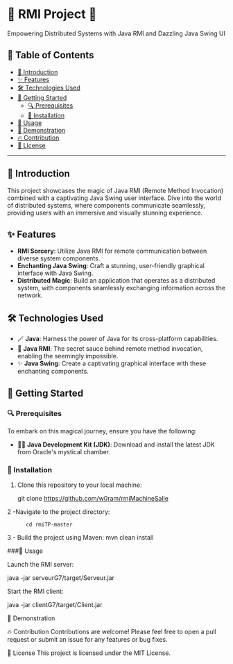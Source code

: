 # 🚀 RMI Project 🚀
Empowering Distributed Systems with Java RMI and Dazzling Java Swing UI

## 📝 Table of Contents
- [🚀 Introduction](#-introduction)
- [✨ Features](#-features)
- [🛠️ Technologies Used](#️-technologies-used)
- [🔧 Getting Started](#-getting-started)
  - [🔍 Prerequisites](#-prerequisites)
  - [🚀 Installation](#-installation)
- [🚀 Usage](#-usage)
- [🎥 Demonstration](#-demonstration)
- [🔥 Contribution](#-contribution)
- [📜 License](#-license)

---

## 🚀 Introduction

This project showcases the magic of Java RMI (Remote Method Invocation) combined with a captivating Java Swing user interface. Dive into the world of distributed systems, where components communicate seamlessly, providing users with an immersive and visually stunning experience.

## ✨ Features

- **RMI Sorcery**: Utilize Java RMI for remote communication between diverse system components.
- **Enchanting Java Swing**: Craft a stunning, user-friendly graphical interface with Java Swing.
- **Distributed Magic**: Build an application that operates as a distributed system, with components seamlessly exchanging information across the network.

## 🛠️ Technologies Used

- 🪄 **Java**: Harness the power of Java for its cross-platform capabilities.
- 🌟 **Java RMI**: The secret sauce behind remote method invocation, enabling the seemingly impossible.
- ✨ **Java Swing**: Create a captivating graphical interface with these enchanting components.

## 🔧 Getting Started

### 🔍 Prerequisites

To embark on this magical journey, ensure you have the following:

- 🧙‍♂️ **Java Development Kit (JDK)**: Download and install the latest JDK from Oracle's mystical chamber.

### 🚀 Installation

1. Clone this repository to your local machine:

      git clone https://github.com/w0ram/rmiMachineSalle

2 -Navigate to the project directory:

          cd rmiTP-master

3 - Build the project using Maven:
          mvn clean install 

          
  ###🚀 Usage

Launch the RMI server:

java -jar serveurG7/target/Serveur.jar

Start the RMI client:

java -jar clientG7/target/Client.jar

🎥 Demonstration


🔥 Contribution
Contributions are welcome! Please feel free to open a pull request or submit an issue for any features or bug fixes.

📜 License
This project is licensed under the MIT License.
